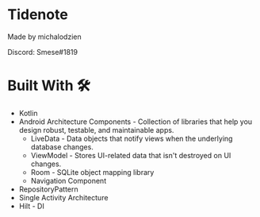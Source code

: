 # Tidenote
Made by michalodzien 

Discord: Smese#1819
# Built With 🛠
* Kotlin
* Android Architecture Components - Collection of libraries that help you design robust, testable, and maintainable apps.
  * LiveData - Data objects that notify views when the underlying database changes.
  * ViewModel - Stores UI-related data that isn't destroyed on UI changes.
  * Room - SQLite object mapping library
  * Navigation Component 
* RepositoryPattern
* Single Activity Architecture
* Hilt - DI
